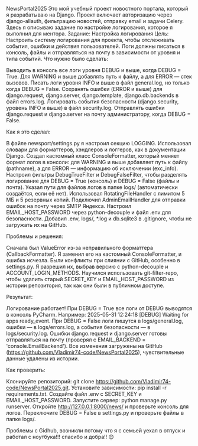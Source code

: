 NewsPortal2025
Это мой учебный проект новостного портала, который я разрабатываю на Django. Проект включает авторизацию через django-allauth, фильтрацию новостей, отправку email и задачи Celery. Здесь я описываю задание по настройке логирования, которое я выполнил для ментора.
Задание: Настройка логирования
Цель: Настроить систему логирования для проекта, чтобы отслеживать события, ошибки и действия пользователей. Логи должны писаться в консоль, файлы и отправляться на почту в зависимости от уровня и типа событий.
Что нужно было сделать:

Выводить в консоль все логи уровня DEBUG и выше, когда DEBUG = True. Для WARNING и выше добавлять путь к файлу, а для ERROR — стек вызовов.
Писать логи уровня INFO и выше в файл general.log, но только когда DEBUG = False.
Сохранять ошибки (ERROR и выше) для django.request, django.server, django.template, django.db.backends в файл errors.log.
Логировать события безопасности (django.security, уровень INFO и выше) в файл security.log.
Отправлять ошибки django.request и django.server на почту администратору, когда DEBUG = False.

Как я это сделал:

В файле newsport/settings.py я настроил секцию LOGGING. Использовал словари для форматтеров, хэндлеров и логгеров, как в документации Django.
Создал кастомный класс ConsoleFormatter, который меняет формат логов в консоли: для WARNING и выше добавляет путь к файлу (pathname), а для ERROR — информацию об исключении (exc_info).
Настроил фильтры DebugTrueFilter и DebugFalseFilter, чтобы разделять логирование для DEBUG = True (консоль) и DEBUG = False (файлы и почта).
Указал пути для файлов логов в папке logs/ (автоматически создаётся, если её нет). Использовал RotatingFileHandler с лимитом 5 МБ и 5 резервных копий.
Подключил AdminEmailHandler для отправки ошибок на почту через SMTP Яндекса. Настроил EMAIL_HOST_PASSWORD через python-decouple и файл .env для безопасности.
Добавил .env, logs/, *.log и db.sqlite3 в .gitignore, чтобы не загружать их на GitHub.

Проблемы и решения:

Сначала был ValueError из-за неправильного форматтера (CallbackFormatter). Я заменил его на кастомный ConsoleFormatter, и ошибка исчезла.
Были конфликты при слиянии с GitHub, особенно в settings.py. Я разрешил их, выбрав версию с python-decouple и ACCOUNT_LOGIN_METHODS.
Научился использовать git-filter-repo, чтобы удалить старый SECRET_KEY и EMAIL_HOST_PASSWORD из истории репозитория, так как они были в публичном доступе.

Результат:

Логирование работает! При DEBUG = True все логи от DEBUG выводятся в консоль PyCharm. Например: 2025-05-31 12:24:18 [DEBUG] Waiting for apps ready_event.
При DEBUG = False логи пишутся в logs/general.log, ошибки — в logs/errors.log, а события безопасности — в logs/security.log.
Ошибки django.request и django.server готовы отправляться на почту (проверял с EMAIL_BACKEND = 'console.EmailBackend').
Все изменения загружены на GitHub (https://github.com/Vladimir74-code/NewsPortal2025), чувствительные данные удалены из истории.

Как проверить:

Клонируйте репозиторий: git clone https://github.com/Vladimir74-code/NewsPortal2025.git.
Установите зависимости: pip install -r requirements.txt.
Создайте файл .env с SECRET_KEY и EMAIL_HOST_PASSWORD.
Запустите сервер: python manage.py runserver.
Откройте http://127.0.0.1:8000/news/ и проверьте консоль для логов.
Переключите DEBUG = False в settings.py и проверьте файлы в папке logs/.

Проблемы с Gidhub, возникли потому что я с семьей уехал в отпуск и работал с ноутбука!!! спасибо и добра!! 😊
